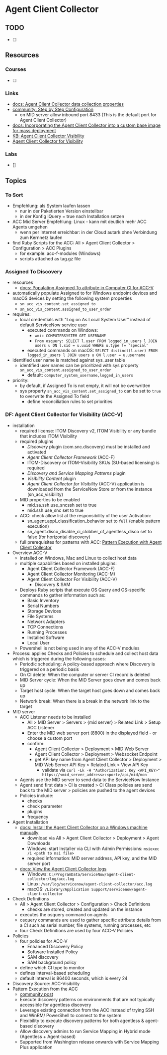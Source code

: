 # Agent Client Collector

## TODO

- [ ]

## Resources

### Courses

- [ ]

### Links

- [docs: Agent Client Collector data collection properties](https://www.servicenow.com/docs/bundle/washingtondc-it-operations-management/page/product/agent-client-collector/reference/acc-data-collection-properties.html)
- [community: Step by Step Configuration](https://www.servicenow.com/community/itom-articles/discovery-with-agent-client-collector-step-by-step-configuration/ta-p/2324008)
  - on MID server allow inbound port 8433 (This is the default port for Agent Client Collector)
- [docs: Incorporating the Agent Client Collector into a custom base image for mass deployment](https://www.servicenow.com/docs/bundle/xanadu-it-operations-management/page/product/agent-client-collector/task/acc-virtual-deployment.html)
- [KB: Agent Client Collector Visibility](https://noderegister.service-now.com/kb?id=kb_article_view&sysparm_article=KB0966481)
- [Agent Client Collector for Visibility](https://www.servicenow.com/docs/bundle/xanadu-it-operations-management/page/product/agent-client-collector/concept/acc-visibility-landing-page.html)

### Labs

- []

## Topics

### To Sort

- Empfehlung: als System laufen lassen
  - nur in der Paketierten Version einstellbar
  - in der Konfig IQuery = true nach Installation setzen
- ACC Mid Server Empfehlung: Linux - kann mit deutlich mehr ACC Agents umgehen
  - wenn per Internet erreichbar: in der Cloud autark ohne Verbindung zum Kernnetz laufen
- find Ruby Scripts for the ACC: All > Agent Client Collector > Configuration > ACC Plugins
  - for example: acc-f-modules (Windows)
  - scripts attached as tag.gz file

### Assigned To Discovery

- resources
  - [docs: Populating Assigned To attribute in Computer CI for ACC-V](https://www.servicenow.com/docs/bundle/xanadu-it-operations-management/page/product/agent-client-collector/task/fetching-logged-in-user-information-for-acc-v.html)
- automatically populate Assigned to for Windows endpoint devices and macOS devices by setting the following system properties
  - `sn_acc_vis_content.set_assigned_to`
  - `sn_acc_vis_content.assigned_to_user_order`
- requires:
  - local credentials with "Log on As Local System User" instead of default ServiceNow service user
    - executed commands on Windows:
      - `wmic COMPUTERSYSTEM GET USERNAME`
      - `From osquery: SELECT l.user FROM logged_in_users l JOIN users u ON l.sid = u.uuid WHERE u.type != 'special'`
    - executed commands on macOS: `SELECT distinct(l.user) FROM logged_in_users l JOIN users u ON l.user = u.username`
- identified user name is matched against sys_user table
  - identified user names can be prioritized with sys property `sn_acc_vis_content.assigned_to_user_order`
    - default: `computer_system_username,logged_in_users`
- priority:
  - by default, if Assigned To is not empty, it will not be overwritten
  - sys property `sn_acc_vis_content.set_assigned_to` can be set to `true` to overwrite the Assigned To field
    - define reconciliation rules to set priorities

### DF: Agent Client Collector for Visibility (ACC-V)

- installation
  - required license: ITOM Discovery v2, ITOM Visibility or any bundle that includes ITOM Visibility
  - required plugins
    - _Discovery_ plugin (com.snc.discovery) must be installed and activated
    - _Agent Client Collector Framework_ (ACC-F)
    - ITOM-Discovery or ITOM-Visibility SKUs (SU-based licensing) is required
    - _Discovery and Service Mapping Patterns_ plugin
    - _Visibility Content_ plugin
    - _Agent Client Collector for Visibility_ (ACC-V) application is downloaded from the ServiceNow Store or from the instance (sn_acc_visibility)
  - MID properties to be enabled
    - mid.sa.ssh.use_sncssh set to true
    - mid.ssh.use_snc set to true
  - ACC: check allow list at the responsibility of the user Activation:
    - sn_agent.appl_classification_behavior set to `full` (enable pattern execution)
    - sn_agent.disco_disable_ci_clobber_of_agentless_disco set to false (for horizontal discovery)
  - full prerequisites for patterns with ACC: [Pattern Execution with Agent Client Collector](https://support.servicenow.com/kb?id=kb_article_view&sysparm_article=KB1323623)
- Overview ACC-V
  - installed on Windows, Mac and Linux to collect host data
  - multiple capabilities based on installed plugins:
    - Agent Client Collector Framework (ACC-F)
    - Agent Client Collector Monitoring (ACC-M)
    - Agent Client Collector For Visibility (ACC-V)
      - Discovery & SAM
  - Deploys Ruby scripts that execute OS Query and OS-specific commands to gather information such as:
    - Basic Inventory
    - Serial Numbers
    - Storage Devices
    - File Systems
    - Network Adapters
    - TCP Connections
    - Running Processes
    - Installed Software
    - Local User
  - Powershell is not being used in any of the ACC-V modules
- Process: applies Checks and Policies to schedule and collect host data which is triggered during the following cases:
  - Periodic scheduling: A policy-based approach where Discovery is triggered on a periodic basis
  - On CI delete: When the computer or server CI record is deleted
  - MID Server cycle: When the MID Server goes down and comes back up
  - Target host cycle: When the target host goes down and comes back up
  - Network break: When there is a break in the network link to the target
- MID server
  - ACC Listener needs to be installed
    - All > MID Server > Servers > {mid server} > Related Link > Setup ACC Listener
    - Enter the MID web server port (8800) in the displayed field - or choose a custom port
    - confirm:
      - Agent Client Collector > Deployment > MID Web Server
      - Agent Client Collector > Deployment > Websocket Endpoint
      - get API key name from Agent Client Collector > Deployment > MID Web Server API Key > Related Link > View API Key
        - validate via `curl -Lk -H "Authorization: Key <API_KEY>" https://<mid_server_address>:<port>/api/mid/mon`
  - Agents use the MID server to send data to the ServiceNow Instance
  - Agent send first data > CI is created > CI Class policies are send back to the MID server > policies are pushed to the agent devices
  - Policies include:
    - checks
    - check parameter
    - plugins
    - frequency
- Agent Installation
  - [docs: Install the Agent Client Collector on a Windows machine manually](https://www.servicenow.com/docs/bundle/xanadu-it-operations-management/page/product/agent-client-collector/task/acc-install-windows.html)
    - download via All > Agent Client Collector > Deployment > Agent Downloads
    - Windows: start Installer via CLI with Admin Permissions: `msiexec /i <path to msi file>`
    - required information: MID server address, API key, and the MID server port
  - [docs: View the Agent Client Collector logs](https://www.servicenow.com/docs/bundle/xanadu-it-operations-management/page/product/agent-client-collector/task/acc-view-log.html)
    - Windows: `C:/ProgramData/ServiceNow/agent-client-collector/log/acc.log`
    - Linux: `/var/log/servicenow/agent-client-collector/acc.log`
    - macOS: `/Library/Application Support/servicenow/agent-client-collector`
- Check Definitions
  - All > Agent Client Collector > Configuration > Check Definitions
    - checks are stored, created and updated on the instance
  - executes the osquery command on agents
  - osquery commands are used to gather specific attribute details from a CI such as serial number, file systems, running processes, etc
  - four Check Definitions are used by four ACC-V Policies
- Policies
  - four policies for ACC-V
    - Enhanced Discovery Policy
    - Software Installed Policy
    - SAM discovery
    - SAM background policy
  - define which CI type to monitor
  - defines interval-based scheduling
  - default interval is 86400 seconds, which is every 24
- Discovery Source: ACC-Visibility
- Pattern Execution from the ACC
  - [community post](https://www.servicenow.com/community/itom-blog/running-patterns-with-the-agent-client-collector-check-out-what/ba-p/2568742)
  - Execute discovery patterns on environments that are not typically accessible for agentless discovery
  - Leverage existing connection from the ACC instead of trying SSH and WinRM/ PowerShell to connect to the system
  - Flexibility to execute discovery patterns for both agentless & agent-based discovery
  - Allow discovery admins to run Service Mapping in Hybrid mode (Agentless + Agent-based)
  - Supported from Washington release onwards with Service Mapping Plus application
